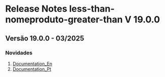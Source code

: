 # Release Notes less-than-nomeproduto-greater-than V 19.0.0

## **Versão 19.0.0 - 03/2025**


### **Novidades**

1. [Documentation_En](documentation_en.md)
2. [Documentation_Pt](documentation_pt.md)
